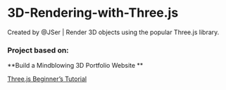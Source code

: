 # 3D-Rendering-with-Three.js
Created by @JSer | Render 3D objects using the popular Three.js library.

### Project based on:

**Build a Mindblowing 3D Portfolio Website **

[Three.js Beginner’s Tutorial](https://www.youtube.com/watch?v=Q7AOvWpIVHU&t=387s)
